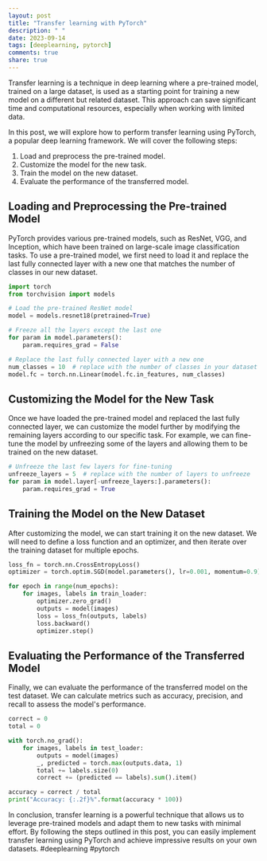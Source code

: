 ```yaml
---
layout: post
title: "Transfer learning with PyTorch"
description: " "
date: 2023-09-14
tags: [deeplearning, pytorch]
comments: true
share: true
---
```


Transfer learning is a technique in deep learning where a pre-trained model, trained on a large dataset, is used as a starting point for training a new model on a different but related dataset. This approach can save significant time and computational resources, especially when working with limited data.

In this post, we will explore how to perform transfer learning using PyTorch, a popular deep learning framework. We will cover the following steps:

1. Load and preprocess the pre-trained model.
2. Customize the model for the new task.
3. Train the model on the new dataset.
4. Evaluate the performance of the transferred model.

## Loading and Preprocessing the Pre-trained Model

PyTorch provides various pre-trained models, such as ResNet, VGG, and Inception, which have been trained on large-scale image classification tasks. To use a pre-trained model, we first need to load it and replace the last fully connected layer with a new one that matches the number of classes in our new dataset.

```python
import torch
from torchvision import models

# Load the pre-trained ResNet model
model = models.resnet18(pretrained=True)

# Freeze all the layers except the last one
for param in model.parameters():
    param.requires_grad = False

# Replace the last fully connected layer with a new one
num_classes = 10  # replace with the number of classes in your dataset
model.fc = torch.nn.Linear(model.fc.in_features, num_classes)
```

## Customizing the Model for the New Task

Once we have loaded the pre-trained model and replaced the last fully connected layer, we can customize the model further by modifying the remaining layers according to our specific task. For example, we can fine-tune the model by unfreezing some of the layers and allowing them to be trained on the new dataset.

```python
# Unfreeze the last few layers for fine-tuning
unfreeze_layers = 5  # replace with the number of layers to unfreeze
for param in model.layer[-unfreeze_layers:].parameters():
    param.requires_grad = True
```

## Training the Model on the New Dataset

After customizing the model, we can start training it on the new dataset. We will need to define a loss function and an optimizer, and then iterate over the training dataset for multiple epochs.

```python
loss_fn = torch.nn.CrossEntropyLoss()
optimizer = torch.optim.SGD(model.parameters(), lr=0.001, momentum=0.9)

for epoch in range(num_epochs):
    for images, labels in train_loader:
        optimizer.zero_grad()
        outputs = model(images)
        loss = loss_fn(outputs, labels)
        loss.backward()
        optimizer.step()
```

## Evaluating the Performance of the Transferred Model

Finally, we can evaluate the performance of the transferred model on the test dataset. We can calculate metrics such as accuracy, precision, and recall to assess the model's performance.

```python
correct = 0
total = 0

with torch.no_grad():
    for images, labels in test_loader:
        outputs = model(images)
        _, predicted = torch.max(outputs.data, 1)
        total += labels.size(0)
        correct += (predicted == labels).sum().item()

accuracy = correct / total
print("Accuracy: {:.2f}%".format(accuracy * 100))
```

In conclusion, transfer learning is a powerful technique that allows us to leverage pre-trained models and adapt them to new tasks with minimal effort. By following the steps outlined in this post, you can easily implement transfer learning using PyTorch and achieve impressive results on your own datasets. #deeplearning #pytorch